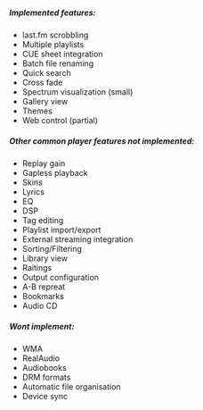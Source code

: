 ##### Implemented features:

- last.fm scrobbling
- Multiple playlists
- CUE sheet integration
- Batch file renaming
- Quick search
- Cross fade
- Spectrum visualization (small)
- Gallery view
- Themes
- Web control (partial)

##### Other common player features not implemented:

 - Replay gain
 - Gapless playback
 - Skins
 - Lyrics
 - EQ
 - DSP
 - Tag editing
 - Playlist import/export
 - External streaming integration
 - Sorting/Filtering
 - Library view
 - Raitings
 - Output configuration
 - A-B repreat
 - Bookmarks
 - Audio CD

##### Wont implement:
 
 - WMA
 - RealAudio
 - Audiobooks
 - DRM formats
 - Automatic file organisation
 - Device sync
 

